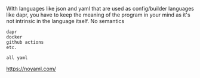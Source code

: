 WIth languages like json and yaml that are used as config/builder languages
like dapr, you have to keep the meaning of the program in your mind
as it's not intrinsic in the language itself.
No semantics

	dapr
	docker
	github actions
	etc.
	
	all yaml


https://noyaml.com/